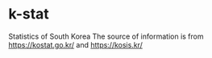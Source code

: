 # k-stat
Statistics of South Korea
The source of information is from https://kostat.go.kr/ and https://kosis.kr/
